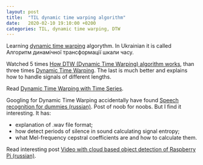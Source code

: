 ```yaml
---
layout: post
title:  "TIL dynamic time warping algorithm"
date:   2020-02-10 19:10:00 +0200
categories: TIL, dynamic time warping, DTW
---
```

Learning [dynamic time warping](https://en.wikipedia.org/wiki/Dynamic_time_warping) algorythm. In Ukrainian it is called Алгоритм динамічної трансформації шкали часу.

Watched 5 times [How DTW (Dynamic Time Warping) algorithm works](https://www.youtube.com/watch?v=_K1OsqCicBY), than three times [Dynamic Time Warping](https://www.youtube.com/watch?v=tfOevFKQIjQ). The last is much better and explains how to handle signals of different lengths.

Read [Dynamic Time Warping with Time Series](https://medium.com/@shachiakyaagba_41915/dynamic-time-warping-with-time-series-1f5c05fb8950).

Googling for Dynamic Time Warping accidentally have found [Speech recognition for dummies (russian)](https://habr.com/en/post/226143/). Post of noob for noobs. But I find it interesting. It has:
* explanation of .wav file format;
* how detect periods of silence in sound calculating signal entropy;
* what Mel-frequency cepstral coefficients are and how to calculate them.

Read interesting post [Video with cloud based object detection of Raspberry Pi (russian)](https://habr.com/ru/post/485406/).
